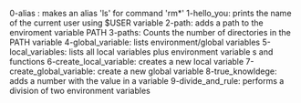 0-alias : makes an alias 'ls' for command 'rm*'
1-hello_you: prints the name of the current user using $USER variable
2-path: adds a path to the enviroment variable PATH
3-paths: Counts the number of directories in the PATH variable
4-global_variable: lists environment/global variables
5-local_variables: lists all local variables plus environment variable s and functions
6-create_local_variable: creates a new local variable
7-create_global_variable: create a new global variable
8-true_knowldege: adds a number with the value in a variable
9-divide_and_rule: performs a division of two environment variables
